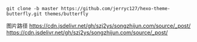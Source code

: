 

```shell
git clone -b master https://github.com/jerryc127/hexo-theme-butterfly.git themes/butterfly
```


图片路径
https://cdn.jsdelivr.net/gh/szj2ys/songzhijun.com/source/_post/
https://cdn.jsdelivr.net/gh/szj2ys/songzhijun.com/source/_post/
